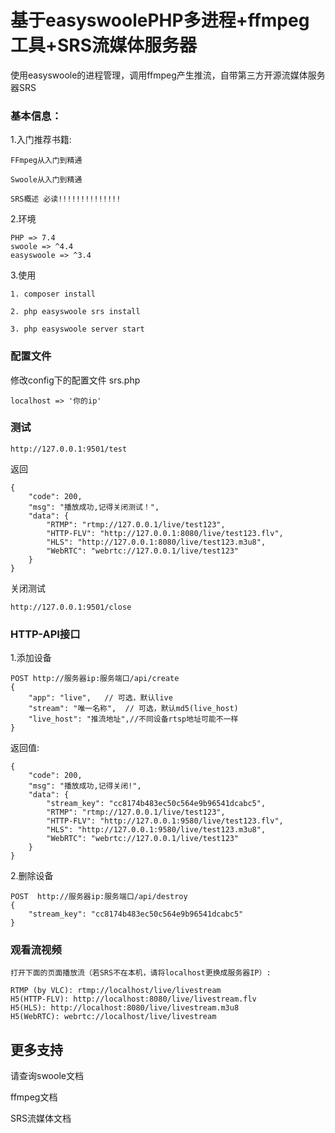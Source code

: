 # 基于easyswoolePHP多进程+ffmpeg工具+SRS流媒体服务器

使用easyswoole的进程管理，调用ffmpeg产生推流，自带第三方开源流媒体服务器SRS

### 基本信息：
1.入门推荐书籍:

    FFmpeg从入门到精通

    Swoole从入门到精通

    SRS概述 必读!!!!!!!!!!!!!!

2.环境

    PHP => 7.4
    swoole => ^4.4
    easyswoole => ^3.4

3.使用
    
    1. composer install

    2. php easyswoole srs install

    3. php easyswoole server start

### 配置文件

修改config下的配置文件 srs.php
```
localhost => '你的ip'
```

### 测试
```
http://127.0.0.1:9501/test
```
返回
```
{
    "code": 200,
    "msg": "播放成功,记得关闭测试！",
    "data": {
        "RTMP": "rtmp://127.0.0.1/live/test123",
        "HTTP-FLV": "http://127.0.0.1:8080/live/test123.flv",
        "HLS": "http://127.0.0.1:8080/live/test123.m3u8",
        "WebRTC": "webrtc://127.0.0.1/live/test123"
    }
}
```
关闭测试
```
http://127.0.0.1:9501/close
```

### HTTP-API接口

1.添加设备
```
POST http://服务器ip:服务端口/api/create 
{
    "app": "live",   // 可选，默认live
    "stream": "唯一名称",  // 可选，默认md5(live_host)
    "live_host": "推流地址",//不同设备rtsp地址可能不一样	
}
```
返回值: 
```
{
    "code": 200,
    "msg": "播放成功,记得关闭!",
    "data": {
        "stream_key": "cc8174b483ec50c564e9b96541dcabc5",
        "RTMP": "rtmp://127.0.0.1/live/test123",
        "HTTP-FLV": "http://127.0.0.1:9580/live/test123.flv",
        "HLS": "http://127.0.0.1:9580/live/test123.m3u8",
        "WebRTC": "webrtc://127.0.0.1/live/test123"
    }
}
```
2.删除设备
```
POST  http://服务器ip:服务端口/api/destroy 
{
    "stream_key": "cc8174b483ec50c564e9b96541dcabc5"
}
```

### 观看流视频
```
打开下面的页面播放流（若SRS不在本机，请将localhost更换成服务器IP）:

RTMP (by VLC): rtmp://localhost/live/livestream
H5(HTTP-FLV): http://localhost:8080/live/livestream.flv
H5(HLS): http://localhost:8080/live/livestream.m3u8
H5(WebRTC): webrtc://localhost/live/livestream
```

## 更多支持

请查询swoole文档

ffmpeg文档

SRS流媒体文档
